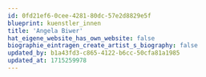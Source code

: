 ```yaml
---
id: 0fd21ef6-0cee-4281-80dc-57e2d8829e5f
blueprint: kuenstler_innen
title: 'Angela Biwer'
hat_eigene_website_has_own_website: false
biographie_eintragen_create_artist_s_biography: false
updated_by: b1a43fd3-c865-4122-b6cc-50cfa81a1985
updated_at: 1715259978
---
```

